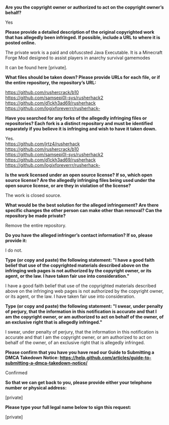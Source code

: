 **Are you the copyright owner or authorized to act on the copyright owner’s behalf?**

Yes

**Please provide a detailed description of the original copyrighted work that has allegedly been infringed. If possible, include a URL to where it is posted online.**

The private work is a paid and obfuscsted Java Executable. It is a Minecraft Forge Mod designed to assist players in anarchy survival gamemodes

It can be found here [private].

**What files should be taken down? Please provide URLs for each file, or if the entire repository, the repository’s URL:**

https://github.com/rushercrack/b10  
https://github.com/samsepi0l-sys/rusherhack2  
https://github.com/d1ckh3ad69/rusherhack  
https://github.com/logixforeverrr/rusherhack-

**Have you searched for any forks of the allegedly infringing files or repositories? Each fork is a distinct repository and must be identified separately if you believe it is infringing and wish to have it taken down.**

Yes.  
https://github.com/jrtz4/rusherhack  
https://github.com/rushercrack/b10  
https://github.com/samsepi0l-sys/rusherhack2  
https://github.com/d1ckh3ad69/rusherhack  
https://github.com/logixforeverrr/rusherhack-

**Is the work licensed under an open source license? If so, which open source license? Are the allegedly infringing files being used under the open source license, or are they in violation of the license?**

The work is closed source.

**What would be the best solution for the alleged infringement? Are there specific changes the other person can make other than removal? Can the repository be made private?**

Remove the entire repository.

**Do you have the alleged infringer’s contact information? If so, please provide it:**

I do not.

**Type (or copy and paste) the following statement: "I have a good faith belief that use of the copyrighted materials described above on the infringing web pages is not authorized by the copyright owner, or its agent, or the law. I have taken fair use into consideration."**

I have a good faith belief that use of the copyrighted materials described above on the infringing web pages is not authorized by the copyright owner, or its agent, or the law. I have taken fair use into consideration.

**Type (or copy and paste) the following statement: "I swear, under penalty of perjury, that the information in this notification is accurate and that I am the copyright owner, or am authorized to act on behalf of the owner, of an exclusive right that is allegedly infringed."**

I swear, under penalty of perjury, that the information in this notification is accurate and that I am the copyright owner, or am authorized to act on behalf of the owner, of an exclusive right that is allegedly infringed.

**Please confirm that you have you have read our Guide to Submitting a DMCA Takedown Notice: https://help.github.com/articles/guide-to-submitting-a-dmca-takedown-notice/**

Confirmed

**So that we can get back to you, please provide either your telephone number or physical address:**

[private]

**Please type your full legal name below to sign this request:**

[private]

